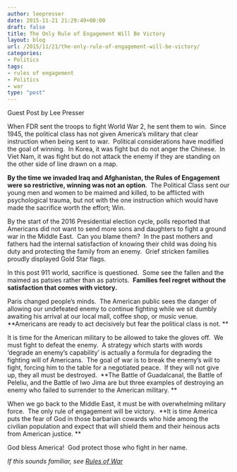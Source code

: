 ```yaml
---
author: leepresser
date: 2015-11-21 21:29:49+00:00
draft: false
title: The Only Rule of Engagement Will Be Victory
layout: blog
url: /2015/11/21/the-only-rule-of-engagement-will-be-victory/
categories:
- Politics
tags:
- rules of engagement
- Politics
- war
type: "post"
---
```


Guest Post by Lee Presser





When FDR sent the troops to fight World War 2, he sent them to win.  Since 1945, the political class has not given America’s military that clear instruction when being sent to war.  Political considerations have modified the goal of winning.  In Korea, it was fight but do not anger the Chinese.  In Viet Nam, it was fight but do not attack the enemy if they are standing on the other side of line drawn on a map.





**By the time we invaded Iraq and Afghanistan, the Rules of Engagement were so restrictive, winning was not an option**.  The Political Class sent our young men and women to be maimed and killed, to be afflicted with psychological trauma, but not with the one instruction which would have made the sacrifice worth the effort; Win. 





By the start of the 2016 Presidential election cycle, polls reported that Americans did not want to send more sons and daughters to fight a ground war in the Middle East.  Can you blame them?  In the past mothers and fathers had the internal satisfaction of knowing their child was doing his duty and protecting the family from an enemy.  Grief stricken families proudly displayed Gold Star flags. 





In this post 911 world, sacrifice is questioned.  Some see the fallen and the maimed as patsies rather than as patriots.  **Families feel regret without the satisfaction that comes with victory.** 





Paris changed people’s minds.  The American public sees the danger of allowing our undefeated enemy to continue fighting while we sit dumbly awaiting his arrival at our local mall, coffee shop, or music venue.  **Americans are ready to act decisively but fear the political class is not. **





It is time for the American military to be allowed to take the gloves off.  We must fight to defeat the enemy.  A strategy which starts with words ‘degrade an enemy’s capability’ is actually a formula for degrading the fighting will of Americans.  The goal of war is to break the enemy’s will to fight, forcing him to the table for a negotiated peace.  If they will not give up, they all must be destroyed.  **The Battle of Guadalcanal, the Battle of Peleliu, and the Battle of Iwo Jima are but three examples of destroying an enemy who failed to surrender to the American military. **





When we go back to the Middle East, it must be with overwhelming military force.  The only rule of engagement will be victory.  **It is time America puts the fear of God in those barbarian cowards who hide among the civilian population and expect that will shield them and their heinous acts from American justice. **





God bless America!  God protect those who fight in her name. 





_If this sounds familiar, see [Rules of War](https://hennessysview.com/2004/09/22/rules-of-war/)_
